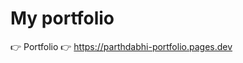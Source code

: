 # My portfolio

👉 <a src="https://parthdabhi-portfolio.pages.dev">Portfolio</a>
👉 https://parthdabhi-portfolio.pages.dev
